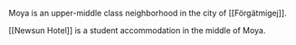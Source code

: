 Moya is an upper-middle class neighborhood in the city of [[Förgätmigej]].

[[Newsun Hotel]] is a student accommodation in the middle of Moya.